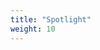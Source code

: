 ```yaml
---
title: "Spotlight"
weight: 10
---
```


<div data-iframe-width="150" data-iframe-height="270" data-share-badge-id="48100d4b-59c9-4ff3-a337-3d90c612784f" data-share-badge-host="https://www.credly.com"></div><script type="text/javascript" async src="//cdn.credly.com/assets/utilities/embed.js"></script>